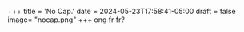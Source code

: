 +++
title = 'No Cap.'
date = 2024-05-23T17:58:41-05:00
draft = false
image= "nocap.png"
+++
ong fr fr?
